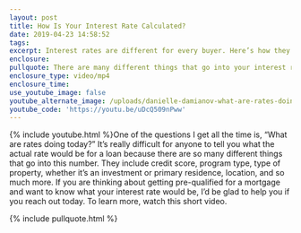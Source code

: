 ```yaml
---
layout: post
title: How Is Your Interest Rate Calculated?
date: 2019-04-23 14:58:52
tags:
excerpt: Interest rates are different for every buyer. Here’s how they are determined.
enclosure:
pullquote: There are many different things that go into your interest rate.
enclosure_type: video/mp4
enclosure_time:
use_youtube_image: false
youtube_alternate_image: /uploads/danielle-damianov-what-are-rates-doing-today-youtube.jpg
youtube_code: 'https://youtu.be/uDcQ509nPww'
---
```


{% include youtube.html %}One of the questions I get all the time is, “What are rates doing today?” It’s really difficult for anyone to tell you what the actual rate would be for a loan because there are so many different things that go into this number. They include credit score, program type, type of property, whether it’s an investment or primary residence, location, and so much more. If you are thinking about getting pre-qualified for a mortgage and want to know what your interest rate would be, I’d be glad to help you if you reach out today. To learn more, watch this short video.

{% include pullquote.html %}